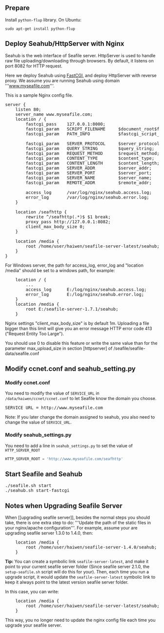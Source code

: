 ## Prepare

Install <code>python-flup</code> library. On Ubuntu:
 
```
sudo apt-get install python-flup
```

## Deploy Seahub/HttpServer with Nginx

Seahub is the web interface of Seafile server. HttpServer is used to handle raw file uploading/downloading through browsers. By default, it listens on port 8082 for HTTP request. 

Here we deploy Seahub using [FastCGI](http://en.wikipedia.org/wiki/FastCGI), and deploy HttpServer with reverse proxy. We assume you are running Seahub using domain '''www.myseafile.com'''.

This is a sample Nginx config file.

<pre>
server {
    listen 80;
    server_name www.myseafile.com;
    location / {
        fastcgi_pass    127.0.0.1:8000;
        fastcgi_param   SCRIPT_FILENAME     $document_root$fastcgi_script_name;
        fastcgi_param   PATH_INFO           $fastcgi_script_name;

        fastcgi_param	SERVER_PROTOCOL	    $server_protocol;
        fastcgi_param   QUERY_STRING        $query_string;
        fastcgi_param   REQUEST_METHOD      $request_method;
        fastcgi_param   CONTENT_TYPE        $content_type;
        fastcgi_param   CONTENT_LENGTH      $content_length;
        fastcgi_param	SERVER_ADDR         $server_addr;
        fastcgi_param	SERVER_PORT         $server_port;
        fastcgi_param	SERVER_NAME         $server_name;
        fastcgi_param   REMOTE_ADDR         $remote_addr;

        access_log      /var/log/nginx/seahub.access.log;
    	error_log       /var/log/nginx/seahub.error.log;
    }

    location /seafhttp {
        rewrite ^/seafhttp(.*)$ $1 break;
        proxy_pass http://127.0.0.1:8082;
        client_max_body_size 0;
    }

    location /media {
        root /home/user/haiwen/seafile-server-latest/seahub;
    }
}
</pre>

For Windows server, the path for access_log, error_log and "location /media" should be set to a windows path, for example:
<pre>
    location / {
        ...
        access_log      E:/log/nginx/seahub.access.log;
        error_log       E:/log/nginx/seahub.error.log;
    }
    location /media {
        root E:/seafile-server-1.7.1/seahub;
    }
</pre>

Nginx settings "client_max_body_size" is by default 1m. Uploading a file bigger than this limit will give you an error message HTTP error code 413 ("Request Entity Too Large").

You should use 0 to disable this feature or write the same value than for the parameter max_upload_size in section [httpserver] of /seafile/seafile-data/seafile.conf

## Modify ccnet.conf and seahub_setting.py

### Modify ccnet.conf

You need to modify the value of <code>SERVICE_URL</code> in <code>/data/haiwen/ccnet/ccnet.conf</code>
to let Seafile know the domain you choose.

<pre>
SERVICE_URL = http://www.myseafile.com
</pre>

Note: If you later change the domain assigned to seahub, you also need to change the value of  <code>SERVICE_URL</code>.

### Modify seahub_settings.py

You need to add a line in <code>seahub_settings.py</code> to set the value of `HTTP_SERVER_ROOT`

```python
HTTP_SERVER_ROOT = 'http://www.myseafile.com/seafhttp'
```

## Start Seafile and Seahub

<pre>
./seafile.sh start
./seahub.sh start-fastcgi
</pre>

## Notes when Upgrading Seafile Server

When [[upgrading seafile server]], besides the normal steps you should take, there is one extra step to do: '''Update the path of the static files in your nginx/apache configuration'''. For example, assume your are upgrading seafile server 1.3.0 to 1.4.0, then:

<pre>
    location /media {
        root /home/user/haiwen/seafile-server-1.4.0/seahub;
    }
</pre>

**Tip:** 
You can create a symbolic link <code>seafile-server-latest</code>, and make it point to your current seafile server folder (Since seafile server 2.1.0, the <code>setup-seafile.sh</code> script will do this for your). Then, each time you run a upgrade script, it would update the <code>seafile-server-latest</code> symbolic link to keep it always point to the latest version seafile server folder.

In this case, you can write:

<pre>
    location /media {
        root /home/user/haiwen/seafile-server-latest/seahub;
    }
</pre>

This way, you no longer need to update the nginx config file each time you upgrade your seafile server.
